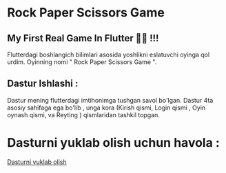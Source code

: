# Rock Paper Scissors Game
## My First Real Game In Flutter 🥳🔥 !!!

Flutterdagi boshlangich bilimlari asosida yoshlikni eslatuvchi oyinga qol urdim. 
Oyinning nomi " Rock Paper Scissors Game ".

## Dastur Ishlashi :
Dastur mening flutterdagi imtihonimga tushgan savol bo'lgan. Dastur 4ta asosiy sahifaga ega bo'lib , unga kora (Kirish qismi, Login qismi , Oyin oynash qismi, va Reyting ) qismlaridan tashkil topgan.

# Dasturni yuklab olish uchun havola : 
<a href="https://github.com/JaxaAnvarov/rock_paper_scissors_game/blob/main/app-arm64-v8a-release.apk" download>Dasturni yuklab olish</a>
